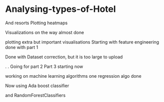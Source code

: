 # Analysing-types-of-Hotel
And resorts
Plotting heatmaps

Visualizations on the way
almost done


plotting extra but important visualisations
Starting with feature engineering
done with part 1

Done with Dataset correction, but it is too large to upload


.
.
Going for part 2 
Part 3 starting now

working on machine learning algorithms
one regression algo done

Now using Ada boost classifier 

and RandomForestClassifiers



